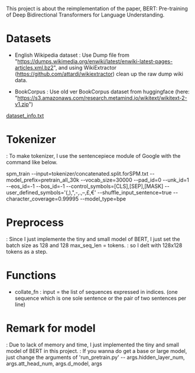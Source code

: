 This project is about the reimplementation of the paper, BERT: Pre-training of Deep Bidirectional Transformers for Language Understanding.

# Datasets
- English Wikipedia dataset
: Use Dump file from "https://dumps.wikimedia.org/enwiki/latest/enwiki-latest-pages-articles.xml.bz2", and using WikiExtractor (https://github.com/attardi/wikiextractor) clean up the raw dump wiki data.

- BookCorpus
: Use old ver BookCorpus dataset from huggingface (here: "https://s3.amazonaws.com/research.metamind.io/wikitext/wikitext-2-v1.zip")

[dataset_info.txt](https://github.com/SungHo3268/BERT/files/6629607/dataset_info.txt)



# Tokenizer
: To make tokenizer, I use the sentencepiece module of Google with the command like below.

spm_train --input=tokenizer/concatenated.split.forSPM.txt 
          --model_prefix=pretrain_all_30k
          --vocab_size=30000 
          --pad_id=0 
          --unk_id=1 
          --eos_id=-1 
          --bos_id=-1 
          --control_symbols=[CLS],[SEP],[MASK] 
          --user_defined_symbols='(,),\",-,.,–,£,€' 
          --shuffle_input_sentence=true 
          --character_coverage=0.99995 
          --model_type=bpe



# Preprocess
: Since I just implemente the tiny and small model of BERT, I just set the batch size as 128 and 128 max_seq_len = tokens.
: so I delt with 128x128 tokens as a step.



# Functions
- collate_fn
: input = the list of sequences expressed in indices.
          (one sequence which is one sole sentence or the pair of two sentences per line)
          
          

# Remark for model
: Due to lack of memory and time, I just implemented the tiny and small model of BERT in this project.
: If you wanna do get a base or large model, just change the arguments of 'run_pretrain.py' -- args.hidden_layer_num, args.att_head_num, args.d_model, args
